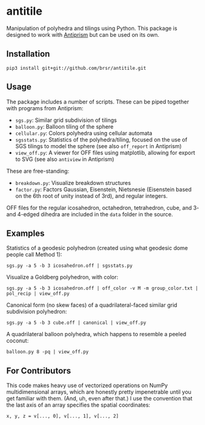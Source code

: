 # antitile
Manipulation of polyhedra and tilings using Python. This package is designed to work with [Antiprism](https://github.com/antiprism/antiprism) but can be used on its own.

## Installation

    pip3 install git+git://github.com/brsr/antitile.git

## Usage
The package includes a number of scripts. These can be piped together with programs from Antiprism:
* `sgs.py`: Similar grid subdivision of tilings
* `balloon.py`: Balloon tiling of the sphere
* `cellular.py`: Colors polyhedra using cellular automata
* `sgsstats.py`: Statistics of the polyhedra/tiling, focused on the use of SGS tilings to model the sphere (see also `off_report` in Antiprism)
* `view_off.py`: A viewer for OFF files using matplotlib, allowing for export to SVG (see also `antiview` in Antiprism)

These are free-standing:
* `breakdown.py`: Visualize breakdown structures
* `factor.py`: Factors Gaussian, Eisenstein, Nietsnesie (Eisenstein based on the 6th root of unity instead of 3rd), and regular integers.

OFF files for the regular icosahedron, octahedron, tetrahedron, cube, and 3- and 4-edged dihedra are included in the `data` folder in the source.

## Examples
Statistics of a geodesic polyhedron (created using what geodesic dome people call Method 1):

    sgs.py -a 5 -b 3 icosahedron.off | sgsstats.py

Visualize a Goldberg polyhedron, with color:

    sgs.py -a 5 -b 3 icosahedron.off | off_color -v M -m group_color.txt | pol_recip | view_off.py

Canonical form (no skew faces) of a quadrilateral-faced similar grid subdivision polyhedron:

    sgs.py -a 5 -b 3 cube.off | canonical | view_off.py

A quadrilateral balloon polyhedra, which happens to resemble a peeled coconut:

    balloon.py 8 -pq | view_off.py

## For Contributors
This code makes heavy use of vectorized operations on NumPy multidimensional arrays, which are honestly pretty impenetrable until you get familiar with them. (And, uh, even after that.) I use the convention that the last axis of an array specifies the spatial coordinates:

    x, y, z = v[..., 0], v[..., 1], v[..., 2]

